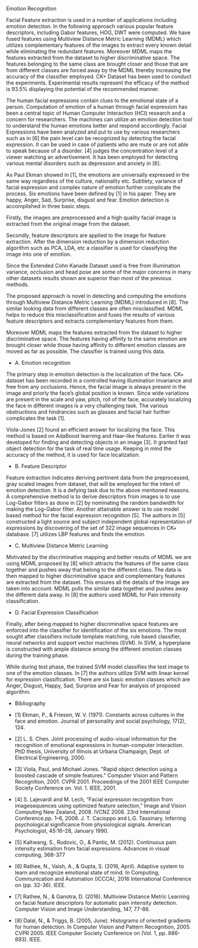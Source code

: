 Emotion Recognition

Facial Feature extraction is used in a number of applications including emotion detection. In the following approach various popular feature descriptors, including Gabor features, HOG, DWT were computed. We have fused features using Multiview Distance Metric Learning (MDML) which
 utilizes complementary features of the images to extract every known detail while eliminating the redundant   features.   Moreover   MDML  maps   the   features   extracted   from   the   dataset   to   higher discriminative space. The features belonging to the same class are brought closer and those that are from different classes are forced away by the MDML thereby increasing the accuracy of the classifier employed. CK+ Dataset has been used to conduct the experiments. Experimental results
represent the efficacy of the method is 93.5% displaying the potential of the recommended manner.

The human facial expressions contain clues to the emotional state of a person. Computation of emotion   of  a  human  through   facial  expression  has  been   a  central  topic  of  Human   Computer Interaction (HCI) research and a concern for researchers. The machines can utilize an emotion detection tool to understand the human emotions better and respond accordingly. Facial Expressions have been analyzed and put to use by various researchers such as in [6] the pain level can be recognized by detecting the facial expression. It can be used in case of patients who are mute or are not able to speak because of a disorder. [4] judges the concentration level of a viewer watching an advertisement. It has been employed for detecting various mental disorders such as depression and anxiety in [6].

As Paul Ekman showed in [1], the emotions are universally expressed in the same way regardless of the culture, nationality etc. Subtlety, variance of facial expression and complex nature of emotion further complicate the process. Six emotions have been defined by [1] in his paper. They are happy, Anger, Sad, Surprise, disgust and fear. Emotion detection is accomplished in three basic steps.

Firstly, the images are preprocessed and a high quality facial image is extracted from the original image from the dataset.

Secondly, feature descriptors are applied to the image for feature extraction. After the dimension reduction by a dimension reduction algorithm such as PCA, LDA, etc a classifier is used for classifying the image into one of emotion.

Since the Extended Cohn Kanade Dataset used is free from illumination variance, occlusion and head pose are some of the major concerns in many other datasets results shown are superior than most of the previous methods.

The  proposed  approach  is  novel  in detecting  and computing  the  emotions  through  Multiview Distance Metric Learning (MDML) introduced in [8]. The similar looking data from different classes are often misclassified. MDML helps to reduce this misclassification and fuses the results of various feature descriptors and extracts complementary features from them.

Moreover MDML maps the features extracted from the dataset to higher discriminative space. The features having affinity to the same emotion are brought closer while those having affinity to different emotion classes are moved as far as possible. The classifier is trained using this data.

- A. Emotion recognition 

The primary step in emotion detection is the localization of the face. CK+ dataset has been recorded in a controlled having illumination invariance and free from any occlusions. Hence, the facial image is always present in the image and priorly the face’s global position is known. Since wide variations are present in the scale and yaw, pitch, roll of the face, accurately localizing the face in different images is a very challenging task. The various obstructions and hindrances such as glasses and facial hair further complicates the task [1].

Viola-Jones [2] found an efficient answer for localizing the face. This method is based on AdaBoost learning and Haar-like features. Earlier it was developed for finding and detecting objects in an image [3]. It granted fast object detection for the task of real time usage. Keeping in mind the accuracy of the method, it is used for face localization.

- B. Feature Descriptor

Feature extraction indicates deriving pertinent data from the preprocessed, gray scaled images from dataset, that will be employed for the intent of emotion detection. It is a defying task due to the above mentioned reasons. A comprehensive method is to derive descriptors from images is to use Log-Gabor filters as done in [2] by nominating the random bandwidth for making the Log-Gabor filter. Another attainable answer is to use model based method for the facial expression recognition   [5]. The  authors  in   [5]  constructed   a  light  source  and   subject  independent   global representation of expressions by discovering of the set of 322 image sequences in CK+ database. [7] utilizes LBP features and finds the emotion.

- C. Multiview Distance Metric Learning

Motivated   by  the   discriminative   mapping   and   better   results   of   MDML  we  are   using   MDML proposed by [8] which attracts the features of the same class together and pushes away that belong to the different class. The data is then mapped to higher discriminative space and complementary features are extracted from the dataset. This ensures all the details of the image are taken into account. MDML pulls the similar data together and pushes away the different data away. In [8] the
authors used MDML for Pain intensity classification.

- D. Facial Expression Classification

Finally, after being mapped to higher discriminative space features are enforced into the classifier for identification of the six emotions. The most sought after classifiers include template matching, rule based classifier, neural networks and support vector machines (SVM). In SVM, a hyperplane is constructed with ample distance among the different emotion classes during the training phase.

While during test phase, the trained SVM model classifies the test image to one of the emotion classes. In [7] the authors utilize SVM with linear kernel for expression classification. There are six basic emotion classes which are Anger, Disgust, Happy, Sad, Surprise and Fear for analysis of
proposed algorithm.

- Bibliography

- [1] Ekman, P., & Friesen, W. V. (1971). Constants across cultures in the face and emotion. Journal of personality and social psychology, 17(2), 124.

- [2]   L.   S.   Chen.   Joint   processing   of   audio-visual   information   for   the   recognition   of   emotional expressions in human-computer interaction. PhD thesis, University of Illinois at Urbana
Champaign, Dept. of Electrical Engineering, 2000.

- [3] Viola, Paul, and Michael Jones. "Rapid object detection using a boosted cascade of simple features." Computer Vision and Pattern Recognition, 2001. CVPR 2001. Proceedings of the 2001 IEEE Computer Society Conference on. Vol. 1. IEEE, 2001.

- [4] S. Lajevardi and M. Lech, “Facial expression recognition from imagesequences using optimized feature selection,” Image and Vision Computing New Zealand, 2008. IVCNZ 2008. 23rd International Conference.pp. 1–6, 2008. J. T. Cacioppo and L.G. Tassinary. Inferring psychological significance from physiological signals. American Psychologist, 45:16–28, January 1990.

- [5] Kaltwang, S., Rudovic, O., & Pantic, M. (2012). Continuous pain intensity estimation from facial expressions. Advances in visual computing, 368-377

- [6] Rathee, N., Vaish, A., & Gupta, S. (2016, April).  Adaptive  system to learn and  recognize emotional   state   of   mind.   In   Computing,   Communication   and   Automation   (ICCCA),   2016 International Conference on (pp. 32-36). IEEE.

- [7]   Rathee,   N.,   &   Ganotra,   D.   (2016).   Multiview   Distance   Metric   Learning   on   facial   feature descriptors for automatic pain intensity detection. Computer Vision and Image Understanding, 147, 77-86.

- [8] Dalal, N., & Triggs, B. (2005, June). Histograms of oriented gradients for human detection. In Computer Vision and Pattern Recognition, 2005. CVPR 2005. IEEE Computer Society Conference on (Vol. 1, pp. 886-893). IEEE.

